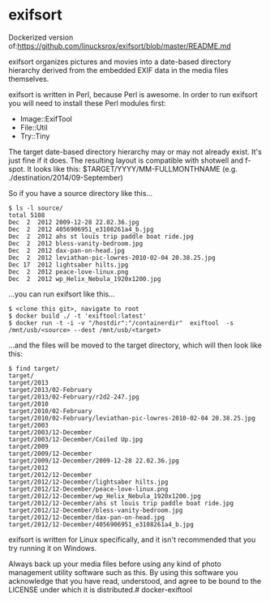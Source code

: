exifsort
========
Dockerized version of:https://github.com/linucksrox/exifsort/blob/master/README.md


exifsort organizes pictures and movies into a date-based directory hierarchy
derived from the embedded EXIF data in the media files themselves.

exifsort is written in Perl, because Perl is awesome.  In order to run exifsort
you will need to install these Perl modules first:
* Image::ExifTool
* File::Util
* Try::Tiny

The target date-based directory hierarchy may or may not already exist.  It's
just fine if it does.  The resulting layout is compatible with shotwell and
f-spot.  It looks like this: $TARGET/YYYY/MM-FULLMONTHNAME (e.g. ./destination/2014/09-September)

So if you have a source directory like this...

    $ ls -l source/
    total 5108
    Dec  2  2012 2009-12-28 22.02.36.jpg
    Dec  2  2012 4056906951_e3108261a4_b.jpg
    Dec  2  2012 ahs st louis trip paddle boat ride.jpg
    Dec  2  2012 bless-vanity-bedroom.jpg
    Dec  2  2012 dax-pan-on-head.jpg
    Dec  2  2012 leviathan-pic-lowres-2010-02-04 20.38.25.jpg
    Dec 17  2012 lightsaber hilts.jpg
    Dec  2  2012 peace-love-linux.png
    Dec  2  2012 wp_Helix_Nebula_1920x1200.jpg

...you can run exifsort like this...

    $ <clone this git>, navigate to root
    $ docker build ./ -t 'exiftool:latest'
    $ docker run -t -i -v "/hostdir":"/containerdir"  exiftool  -s /mnt/usb/<source> --dest /mnt/usb/<target>


...and the files will be moved to the target directory, which will then
look like this:

    $ find target/
    target/
    target/2013
    target/2013/02-February
    target/2013/02-February/r2d2-247.jpg
    target/2010
    target/2010/02-February
    target/2010/02-February/leviathan-pic-lowres-2010-02-04 20.38.25.jpg
    target/2003
    target/2003/12-December
    target/2003/12-December/Coiled Up.jpg
    target/2009
    target/2009/12-December
    target/2009/12-December/2009-12-28 22.02.36.jpg
    target/2012
    target/2012/12-December
    target/2012/12-December/lightsaber hilts.jpg
    target/2012/12-December/peace-love-linux.png
    target/2012/12-December/wp_Helix_Nebula_1920x1200.jpg
    target/2012/12-December/ahs st louis trip paddle boat ride.jpg
    target/2012/12-December/bless-vanity-bedroom.jpg
    target/2012/12-December/dax-pan-on-head.jpg
    target/2012/12-December/4056906951_e3108261a4_b.jpg

exifsort is written for Linux specifically, and it isn't recommended that you
try running it on Windows.

Always back up your media files before using any kind of photo management
utility software such as this.  By using this software you acknowledge that
you have read, understood, and agree to be bound to the LICENSE under which
it is distributed.# docker-exiftool
